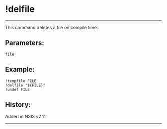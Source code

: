 # !delfile

---

This command deletes a file on compile time.

## Parameters:

    file

## Example:

    !tempfile FILE
	!delfile "${FILE}"
	!undef FILE

## History:

Added in NSIS v2.11

---
